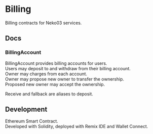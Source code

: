 # Billing
Billing contracts for Neko03 services.

## Docs
### BillingAccount
BillingAccount provides billing accounts for users.\
Users may deposit to and withdraw from their billing account.\
Owner may charges from each account.\
Owner may propose new owner to transfer the ownership.\
Proposed new owner may accept the ownership.

Receive and fallback are aliases to deposit.

## Development
Ethereum Smart Contract.\
Developed with Solidity, deployed with Remix IDE and Wallet Connect.
